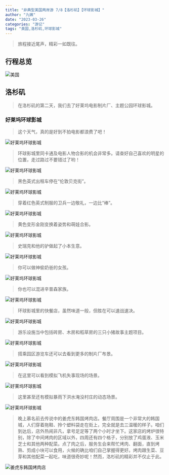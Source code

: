 ```yaml
---
title: "非典型美国两岸游 7/8【洛杉矶】【环球影城】"
author: "九姨"
date: "2023-03-26"
categories: "游记"
tags: "美国,洛杉矶,环球影城"
---
```


>旅程接近尾声，精彩一如既往。

## 行程总览

![美国](images/usa2014.jpg)

## 洛杉矶

>在洛杉矶的第二天，我们去了好莱坞电影制片厂、主题公园环球影城。

### 好莱坞环球影城

>这个天气，真的是好到不拍电影都浪费了吧！

![好莱坞环球影城](images/IMG_20140426_184233.jpg)

>环球影城里同卡通及电影人物合影的机会非常多。请查好自己喜欢的明星的位置，走过路过不要错过了哟！

![好莱坞环球影城](images/IMG_20140426_184347.jpg)

>黑色英式出租车停在“伦敦贝克街”。

![好莱坞环球影城](images/IMG_20140426_183609.jpg)

>穿着红色英式制服的卫兵一边敬礼，一边比“棒”。

![好莱坞环球影城](images/IMG_20140426_183414.jpg)

>黄色变形金刚变换着姿势和萌娃合影。

![好莱坞环球影城](images/IMG_20140426_193804.jpg)

>史瑞克和他的驴做起了小本生意。

![好莱坞环球影城](images/IMG_20140426_210654.jpg)

>你可以做神偷奶爸的女孩。

![好莱坞环球影城](images/IMG_20140426_235721.jpg)

>你也可以混进辛普森家族。

![好莱坞环球影城](images/IMG_20140426_230321.jpg)

>环球影城里的快餐店，虽然味道一般，但胜在可以速战速决。

![好莱坞环球影城](images/IMG_20140426_202414.jpg)

>游乐设施当中包括砖房、木房和稻草房的三只小猪故事主题项目。

![好莱坞环球影城](images/IMG_20140426_211218.jpg)

>搭乘园区游览车还可以去看到更多的制片厂布景。

![好莱坞环球影城](images/IMG_20140426_223646.jpg)

>在这里可以看到模拟飞机失事现场的场景。

![好莱坞环球影城](images/IMG_20140426_223920.jpg)

>这里甚至还有模拟暴雨下洪水淹没村庄的动态场景。

![好莱坞环球影城](images/IMG_20140426_221704.jpg)

>晚上慕名前去传说中的姜虎东韩国烤肉店。餐厅周围是一个非常大的韩国城，人们穿着拖鞋、拎个塑料袋走在街上，完全就是去三温暖的样子。咱们到达后，店外热闹非凡，拿号足足等了两个小时才坐下。这家店的烤炉很特别，除了中间烤肉的区域以外，四周还有四个格子，分别放了鸡蛋液、玉米芝士和其他两种配菜。点了肉之后，服务生会来帮忙烤肉、翻面，直到烤熟、剪成小块可以食用，火候的确比咱们自己掌握得更好。烤肉跟生菜、豆芽和其他配菜一起吃，味道很奇妙呢！然而，洛杉矶的精彩并不仅止于此。

![姜虎东韩国烤肉店](images/IMG_20140426_225443.jpg)
